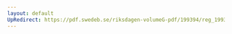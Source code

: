 ```yaml
---
layout: default
UpRedirect: https://pdf.swedeb.se/riksdagen-volumeG-pdf/199394/reg_199394_BoU/reg_199394_BoU_0001.pdf
---
```

